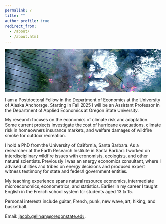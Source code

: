 ```yaml
---
permalink: /
title: ""
author_profile: true
redirect_from: 
  - /about/
  - /about.html
---
```


![](images/ft_mcmurray_wiki.png)

I am a Postdoctoral Fellow in the Department of Economics at the University of Alaska Anchorage. Starting in Fall 2025 I will be an Assistant Professor in the Department of Applied Economics at Oregon State University. 

My research focuses on the economics of climate risk and adaptation. Some current projects investigate the cost of hurricane evacuations, climate risk in homeowners insurance markets, and welfare damages of wildfire smoke for outdoor recreation. 

I hold a PhD from the University of California, Santa Barbara. As a researcher at the Earth Research Institute in Santa Barbara I worked on interdisciplinary wildfire issues with economists, ecologists, and other natural scientists. Previously I was an energy economics consultant, where I advised utilities and tribes on energy decisions and produced expert witness testimony for state and federal government entities.

My teaching experience spans natural resource economics, intermediate microeconomics, econometrics, and statistics. Earlier in my career I taught English in the French school system for students aged 13 to 15.

Personal interests include guitar, French, punk, new wave, art, hiking, and basketball.

Email: jacob.gellman@oregonstate.edu.
